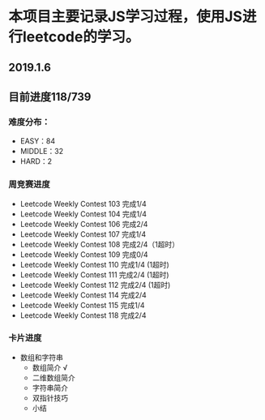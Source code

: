 # 本项目主要记录JS学习过程，使用JS进行leetcode的学习。
## 2019.1.6
## 目前进度118/739
### 难度分布：
* EASY：84
* MIDDLE：32
* HARD：2
### 周竞赛进度
* Leetcode Weekly Contest 103 完成1/4
* Leetcode Weekly Contest 104 完成1/4
* Leetcode Weekly Contest 106 完成2/4
* Leetcode Weekly Contest 107 完成1/4
* Leetcode Weekly Contest 108 完成2/4（1超时）
* Leetcode Weekly Contest 109 完成0/4
* Leetcode Weekly Contest 110 完成1/4 (1超时)
* Leetcode Weekly Contest 111 完成2/4 (1超时)
* Leetcode Weekly Contest 112 完成2/4 (1超时)
* Leetcode Weekly Contest 114 完成2/4
* Leetcode Weekly Contest 115 完成1/4
* Leetcode Weekly Contest 118 完成2/4
### 卡片进度
* 数组和字符串
  * 数组简介 √
  * 二维数组简介
  * 字符串简介
  * 双指针技巧
  * 小结
